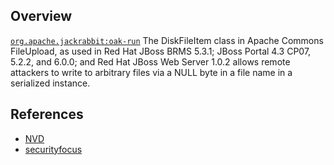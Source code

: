 ## Overview
[`org.apache.jackrabbit:oak-run`](http://search.maven.org/#search%7Cga%7C1%7Ca%3A%22oak-run%22)
The DiskFileItem class in Apache Commons FileUpload, as used in Red Hat JBoss BRMS 5.3.1; JBoss Portal 4.3 CP07, 5.2.2, and 6.0.0; and Red Hat JBoss Web Server 1.0.2 allows remote attackers to write to arbitrary files via a NULL byte in a file name in a serialized instance.

## References
- [NVD](https://web.nvd.nist.gov/view/vuln/detail?vulnId=CVE-2013-2186)
- [securityfocus](http://www.securityfocus.com/bid/63174)
